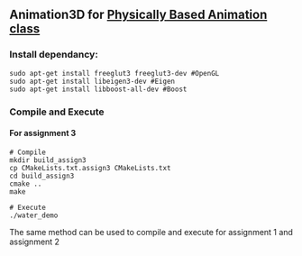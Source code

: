 ## Animation3D for [Physically Based Animation class](http://www.ci.i.u-tokyo.ac.jp/~hachisuka/anim2018/)

### Install dependancy:
```
sudo apt-get install freeglut3 freeglut3-dev #OpenGL
sudo apt-get install libeigen3-dev #Eigen
sudo apt-get install libboost-all-dev #Boost
```

### Compile and Execute
#### For assignment 3
```
# Compile
mkdir build_assign3
cp CMakeLists.txt.assign3 CMakeLists.txt
cd build_assign3
cmake ..
make

# Execute
./water_demo
```
The same method can be used to compile and execute for assignment 1 and assignment 2
